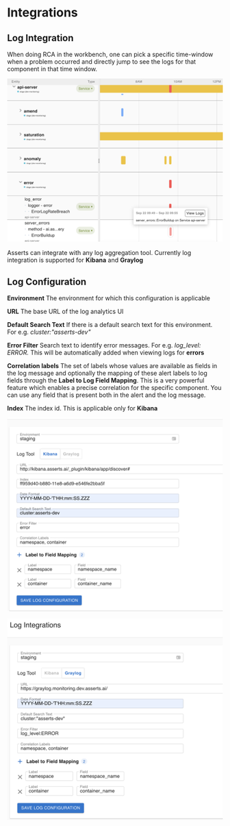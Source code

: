 # Integrations

## Log Integration

When doing RCA in the workbench, one can pick a specific time-window when a problem occurred and directly jump to see the logs for that component in that time window.  

![View Logs in the context of a problem](../.gitbook/assets/screenshot-2021-09-22-at-6.15.03-pm.png)

Asserts can integrate with any log aggregation tool. Currently log integration is supported for **Kibana** and **Graylog**

## Log Configuration

**Environment** The environment for which this configuration is applicable

**URL** The base URL of the log analytics UI

**Default Search Text** If there is a default search text for this environment. For e.g. _cluster:"asserts-dev"_

**Error Filter**  Search text to identify error messages. For e.g. _log\_level: ERROR._ This will be automatically added when viewing logs for **errors**

**Correlation labels** The set of labels whose values are available as fields in the log message and optionally the mapping of these alert labels to log fields through the **Label to Log Field Mapping**. This is a very powerful feature which enables a precise correlation for the specific component. You can use any field that is present both in the alert and the log message.

**Index** The index id. This is applicable only for **Kibana**

![Kibana Configuration](../.gitbook/assets/screenshot-2021-09-22-at-6.22.43-pm.png)

![Graylog configuration](../.gitbook/assets/screenshot-2021-09-22-at-6.05.04-pm.png)









